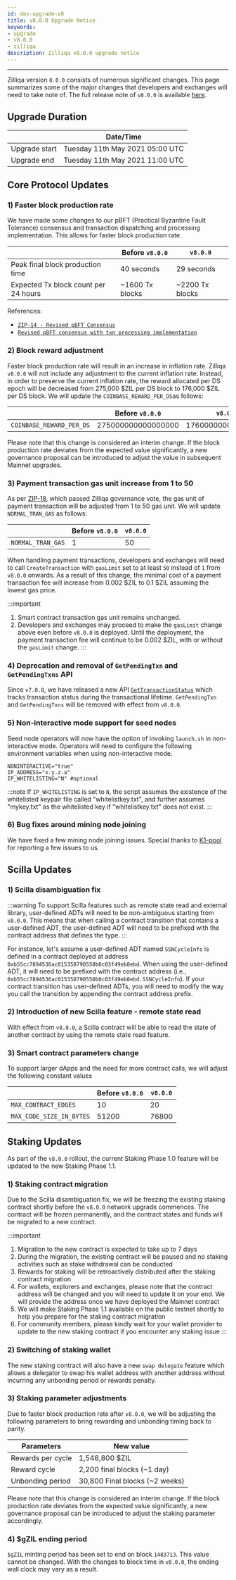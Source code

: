 ```yaml
---
id: dev-upgrade-v8
title: v8.0.0 Upgrade Notice
keywords: 
- upgrade
- v8.0.0
- zilliqa
description: Zilliqa v8.0.0 upgrade notice
---
```


---

Zilliqa version `8.0.0` consists of numerous significant changes. This page summarizes some of the major changes that developers and exchanges will need to take note of. The full release note of `v8.0.0` is available [here](https://github.com/Zilliqa/Zilliqa/releases/tag/v8.0.0).

## Upgrade Duration

|               | Date/Time                       |
|-------------- | ------------------------------- |
| Upgrade start | Tuesday 11th May 2021 05:00 UTC |
| Upgrade end   | Tuesday 11th May 2021 11:00 UTC |

## Core Protocol Updates

### 1) Faster block production rate

We have made some changes to our pBFT (Practical Byzantine Fault Tolerance) consensus and transaction dispatching and processing implementation. This allows for faster block production rate.

|| Before `v8.0.0` | `v8.0.0` |
| --------------- | -------------- | ------- |
| Peak final block production time | 40 seconds     | 29 seconds |
| Expected Tx block count per 24 hours | ~1600 Tx blocks | ~2200 Tx blocks |

References:
- [`ZIP-14 - Revised pBFT Consensus`](https://github.com/Zilliqa/ZIP/blob/master/zips/zip-14.md)
- [`Revised pBFT consensus with txn processing implementation`](https://github.com/Zilliqa/Zilliqa/pull/2216)

### 2) Block reward adjustment 

Faster block production rate will result in an increase in inflation rate. Zilliqa `v8.0.0` will not include any adjustment to the current inflation rate. Instead, in order to preserve the current inflation rate, the reward allocated per DS epoch will be decreased from 275,000 $ZIL per DS block to 176,000 $ZIL per DS block. We will update the `COINBASE_REWARD_PER_DS`as follows:

|| Before `v8.0.0` | `v8.0.0` |
| --------------- | -------------- | ------- |
| `COINBASE_REWARD_PER_DS` | 275000000000000000 | 176000000000000000 |

Please note that this change is considered an interim change. If the block production rate deviates from the expected value significantly, a new governance proposal can be introduced to adjust the value in subsequent Mainnet upgrades.

### 3) Payment transaction gas unit increase from 1 to 50 

As per [ZIP-18](https://github.com/Zilliqa/ZIP/blob/master/zips/zip-18.md), which passed Zilliqa governance vote, the gas unit of payment transaction will be adjusted from 1 to 50 gas unit. We will update `NORMAL_TRAN_GAS` as follows:

|| Before `v8.0.0` | `v8.0.0` |
| --------------- | -------------- | ------- |
| `NORMAL_TRAN_GAS` | 1 | 50 |


When handling payment transactions, developers and exchanges will need to call `CreateTransaction` with `gasLimit` set to at least `50` instead of `1` from `v8.0.0` onwards. As a result of this change, the minimal cost of a payment transaction fee will increase from 0.002 $ZIL to 0.1 $ZIL assuming the lowest gas price. 

:::important
1. Smart contract transaction gas unit remains unchanged.
2. Developers and exchanges may proceed to make the `gasLimit` change above even before `v8.0.0` is deployed. Until the deployment, the payment transaction fee will continue to be 0.002 $ZIL, with or without the `gasLimit` change.
:::

### 4) Deprecation and removal of `GetPendingTxn` and `GetPendingTxns` API

Since `v7.0.0`, we have released a new API [`GetTransactionStatus`](https://dev.zilliqa.com/docs/apis/api-transaction-get-transaction-status) which 
tracks transaction status during the transactional lifetime. `GetPendingTxn` and `GetPendingTxns` will be removed with effect from `v8.0.0`.

### 5) Non-interactive mode support for seed nodes

Seed node operators will now have the option of invoking `launch.sh` in non-interactive mode. Operators will need to configure the following environment variables when using non-interactive mode.

```
NONINTERACTIVE="true"
IP_ADDRESS="x.y.z.a"
IP_WHITELISTING="N" #optional
```

:::note
If `IP_WHITELISTING` is set to `N`, the script assumes the existence of the whitelisted keypair file called "whitelistkey.txt", and further assumes "mykey.txt" as the whitelisted key if "whitelistkey.txt" does not exist.
:::

### 6) Bug fixes around mining node joining

We have fixed a few mining node joining issues. Special thanks to [K1-pool](https://k1pool.com/pool/zil) for reporting a few issues to us.

## Scilla Updates

### 1) Scilla disambiguation fix

:::warning
To support Scilla features such as remote state read and external library, user-defined ADTs will need to be non-ambiguous starting from `v8.0.0`. This means 
that when calling a contract transition that contains a user-defined ADT, the user-defined ADT will need to be prefixed with the contract address that defines 
the type.
:::

For instance, let's assume a user-defined ADT named `SSNCycleInfo` is defined in a contract deployed at address `0xb55cc7894536ac015350790550b0c03f49eb8ebd`. When using the user-defined ADT, it will need to be prefixed with the contract address (i.e., `0xb55cc7894536ac015350790550b0c03f49eb8ebd.SSNCycleInfo`). If your contract transition has user-defined ADTs, you will need to modify the way you call the transition by appending the contract address prefix.

### 2) Introduction of new Scilla feature - remote state read

With effect from `v8.0.0`, a Scilla contract will be able to read the state of another contract by using the remote state read feature.

### 3) Smart contract parameters change

To support larger dApps and the need for more contract calls, we will adjust the following constant values

|| Before `v8.0.0` | `v8.0.0` |
| --------------- | -------------- | ------- |
| `MAX_CONTRACT_EDGES` | 10 | 20 |
| `MAX_CODE_SIZE_IN_BYTES` | 51200 | 76800 |

## Staking Updates

As part of the `v8.0.0` rollout, the current Staking Phase 1.0 feature will be updated to the new Staking Phase 1.1.

### 1) Staking contract migration

Due to the Scilla disambiguation fix, we will be freezing the existing staking contract shortly before the `v8.0.0` network upgrade commences. The contract will be frozen permanently, and the contract states and funds will be migrated to a new contract.

:::important
1. Migration to the new contract is expected to take up to 7 days
2. During the migration, the existing contract will be paused and no staking activities such as stake withdrawal can be conducted
3. Rewards for staking will be retroactively distributed after the staking contract migration
4. For wallets, explorers and exchanges, please note that the contract address will be changed and you will need to update it on your end. We will provide the address once we have deployed the Mainnet contract
5. We will make Staking Phase 1.1 available on the public testnet shortly to help you prepare for the staking contract migration
6. For community members, please kindly wait for your wallet provider to update to the new staking contract if you encounter any staking issue
:::

### 2) Switching of staking wallet

The new staking contract will also have a new `swap delegate` feature which allows a delegator to swap his wallet address with another address without incurring any unbonding period or rewards penalty.

### 3) Staking parameter adjustments

Due to faster block production rate after `v8.0.0`, we will be adjusting the following parameters to bring rewarding and unbonding timing back to parity.

| Parameters                 | New value                        |
| -------------------------- | -------------------------------- |
| Rewards per cycle          | 1,548,800  $ZIL                  |
| Reward cycle               | 2,200 final blocks (~1 day)      |
| Unbonding period           | 30,800 Final blocks (~2 weeks)   |

Please note that this change is considered an interim change. If the block production rate deviates from the expected value significantly, a new governance proposal can be introduced to adjust the staking parameter accordingly.

### 4) $gZIL ending period

`$gZIL` minting period has been set to end on block `1483713`. This value cannot be changed. With the changes to block time in `v8.0.0`, the ending wall clock may vary as a result.

